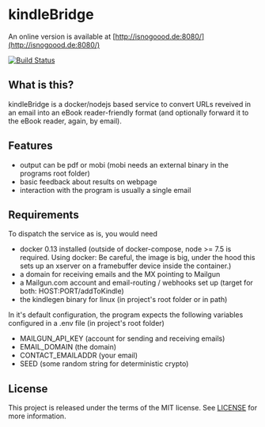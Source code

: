# kindleBridge

An online version is available at [http://isnogoood.de:8080/](http://isnogoood.de:8080/)

[![Build Status](https://travis-ci.org/piezzo/kindleBridge.svg?branch=master)](https://travis-ci.org/piezzo/kindleBridge.svg?branch=master)

## What is this?

kindleBridge is a docker/nodejs based service to convert URLs reveived in an email into an eBook reader-friendly format (and optionally forward it to the eBook reader, again, by email).

## Features

* output can be pdf or mobi (mobi needs an external binary in the programs root folder)
* basic feedback about results on webpage
* interaction with the program is usually a single email

## Requirements

To dispatch the service as is, you would need

* docker 0.13 installed (outside of docker-compose, node >= 7.5 is required. Using docker: Be careful, the image is big, under the hood this sets up an xserver on a framebuffer device inside the container.)
* a domain for receiving emails and the MX pointing to Mailgun
* a Mailgun.com account and email-routing / webhooks set up (target for both: HOST:PORT/addToKindle)
* the kindlegen binary for linux (in project's root folder or in path)

In it's default configuration, the program expects the following variables configured in a .env file (in project's root folder)

* MAILGUN_API_KEY (account for sending and receiving emails)
* EMAIL_DOMAIN (the domain)
* CONTACT_EMAILADDR (your email)
* SEED (some random string for deterministic crypto)

## License

This project is released under the terms of the MIT license. See [LICENSE](LICENSE) for more information.
